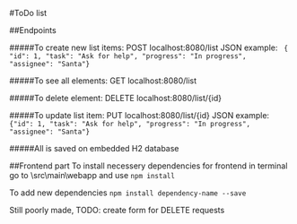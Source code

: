 #ToDo list


##Endpoints

#####To create new list items:
POST localhost:8080/list
JSON example:
`
{        "id": 1,
         "task": "Ask for help",
         "progress": "In progress",
         "assignee": "Santa"}`

#####To see all elements:
GET localhost:8080/list

#####To delete element:
DELETE localhost:8080/list/{id}

#####To update list item:
PUT localhost:8080/list/{id}
JSON example:
`{"id": 1,
         "task": "Ask for help",
         "progress": "In progress",
         "assignee": "Santa"}`


#####All is saved on embedded H2 database

##Frontend part
To install necessery dependencies for frontend in terminal go to \src\main\webapp and use 
`npm install`

 To add new dependencies `npm install dependency-name --save`
 
 Still poorly made, 
 TODO: create form for DELETE requests